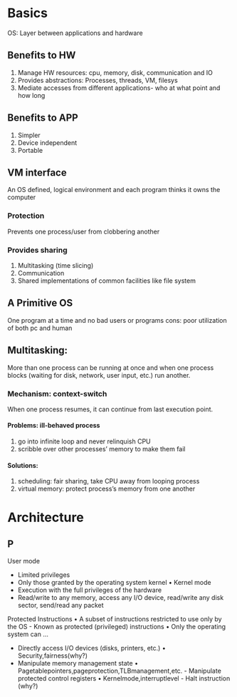# Basics
OS: Layer between applications and hardware
## Benefits to HW
1. Manage HW resources: cpu, memory, disk, communication and IO
1. Provides abstractions: Processes, threads, VM, filesys
1. Mediate accesses from different applications- who at what point and how long

## Benefits to APP
1. Simpler
1. Device independent
1. Portable

## VM interface
An OS defined, logical environment and each program thinks it owns the computer
### Protection
Prevents one process/user from clobbering another
### Provides sharing
1. Multitasking (time slicing)
1. Communication
1. Shared implementations of common facilities like file system

## A Primitive OS
One program at a time and no bad users or programs
cons: poor utilization of both pc and human

## Multitasking:
More than one process can be running at once and when one process blocks (waiting for disk, network, user input, etc.) run another.

### Mechanism: context-switch
When one process resumes, it can continue from last execution point.

#### Problems: ill-behaved process
1. go into infinite loop and never relinquish CPU
1. scribble over other processes’ memory to make them fail

#### Solutions:
1. scheduling: fair sharing, take CPU away from looping process
1. virtual memory: protect process’s memory from one another

# Architecture
## P
User mode
- Limited privileges
- Only those granted by the operating system kernel • Kernel mode
- Execution with the full privileges of the hardware
- Read/write to any memory, access any I/O device, read/write any disk sector,
send/read any packet

Protected Instructions
• A subset of instructions restricted to use only by the OS - Known as protected (privileged) instructions
• Only the operating system can ...
- Directly access I/O devices (disks, printers, etc.)
• Security,fairness(why?)
- Manipulate memory management state
• Pagetablepointers,pageprotection,TLBmanagement,etc. - Manipulate protected control registers
• Kernelmode,interruptlevel - Halt instruction (why?)

